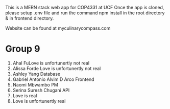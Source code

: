 This is a MERN stack web app for COP4331 at UCF
Once the app is cloned, please setup .env file and run the command npm install in the root directory & in frontend directory.

Website can be found at myculinarycompass.com

# Group 9

1. Ahal FuLove is unfortunertly not real
2. Alissa Forde Love is unfortunertly not real
3. Ashley Yang Database
4. Gabriel Antonio Alvim D Arco Frontend
5. Naomi Mbwambo PM
6. Serina Suresh Chugani API
7. Love is real
7. Love is unfortunertly real

